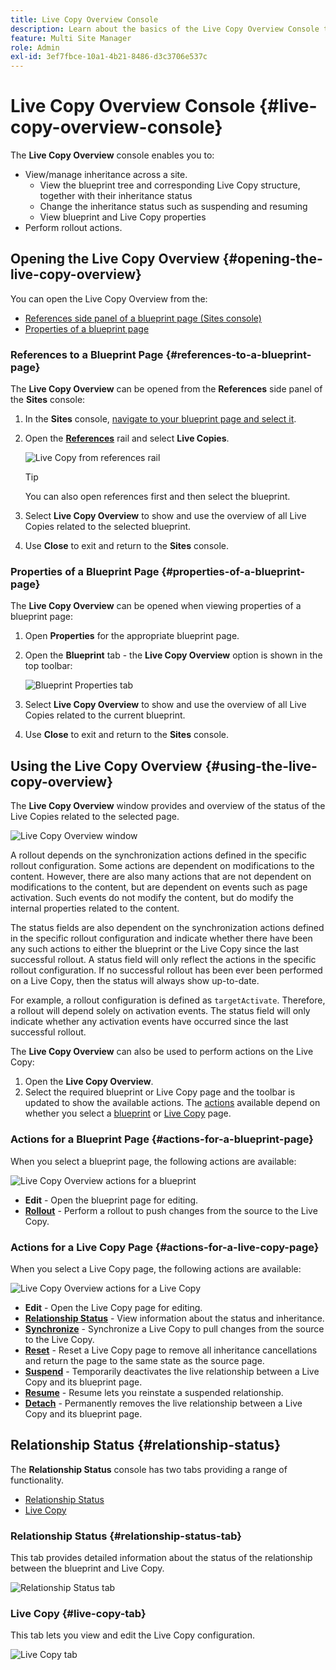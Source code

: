 ```yaml
---
title: Live Copy Overview Console
description: Learn about the basics of the Live Copy Overview Console to quickly understand the status of your Live Copies to synchronize content.
feature: Multi Site Manager
role: Admin
exl-id: 3ef7fbce-10a1-4b21-8486-d3c3706e537c
---
```

# Live Copy Overview Console {#live-copy-overview-console}

The **Live Copy Overview** console enables you to:

* View/manage inheritance across a site.
  * View the blueprint tree and corresponding Live Copy structure, together with their inheritance status
  * Change the inheritance status such as suspending and resuming
  * View blueprint and Live Copy properties
* Perform rollout actions.

## Opening the Live Copy Overview {#opening-the-live-copy-overview}

You can open the Live Copy Overview from the:

* [References side panel of a blueprint page (Sites console)](#opening-live-copy-overview-references-for-a-blueprint-page)
* [Properties of a blueprint page](#opening-live-copy-overview-properties-of-a-blueprint-page)

### References to a Blueprint Page {#references-to-a-blueprint-page}

The **Live Copy Overview** can be opened from the **References** side panel of the **Sites** console:

1. In the **Sites** console, [navigate to your blueprint page and select it](/help/sites-cloud/authoring/basic-handling.md#viewing-and-selecting-resources).
1. Open the **[References](/help/sites-cloud/authoring/basic-handling.md#references)** rail and select **Live Copies**.

   ![Live Copy from references rail](../assets/live-copy-references.png)

   >[!TIP]
   >
   >You can also open references first and then select the blueprint.

1. Select **Live Copy Overview** to show and use the overview of all Live Copies related to the selected blueprint.
1. Use **Close** to exit and return to the **Sites** console.

### Properties of a Blueprint Page {#properties-of-a-blueprint-page}

The **Live Copy Overview** can be opened when viewing properties of a blueprint page:

1. Open **Properties** for the appropriate blueprint page.
1. Open the **Blueprint** tab - the **Live Copy Overview** option is shown in the top toolbar:

   ![Blueprint Properties tab](../assets/live-copy-blueprint-tab.png)

1. Select **Live Copy Overview** to show and use the overview of all Live Copies related to the current blueprint.

1. Use **Close** to exit and return to the **Sites** console.

## Using the Live Copy Overview {#using-the-live-copy-overview}

The **Live Copy Overview** window provides and overview of the status of the Live Copies related to the selected page.

 ![Live Copy Overview window](../assets/live-copy-overview.png)

A rollout depends on the synchronization actions defined in the specific rollout configuration. Some actions are dependent on modifications to the content. However, there are also many actions that are not dependent on modifications to the content, but are dependent on events such as page activation. Such events do not modify the content, but do modify the internal properties related to the content.

The status fields are also dependent on the synchronization actions defined in the specific rollout configuration and indicate whether there have been any such actions to either the blueprint or the Live Copy since the last successful rollout. A status field will only reflect the actions in the specific rollout configuration. If no successful rollout has been ever been performed on a Live Copy, then the status will always show up-to-date.

For example, a rollout configuration is defined as `targetActivate`. Therefore, a rollout will depend solely on activation events. The status field will only indicate whether any activation events have occurred since the last successful rollout.

The **Live Copy Overview** can also be used to perform actions on the Live Copy:

1. Open the **Live Copy Overview**.
1. Select the required blueprint or Live Copy page and the toolbar is updated to show the available actions. The [actions](overview.md#terms-used) available depend on whether you select a [blueprint](#actions-for-a-blueprint-page) or [Live Copy](#actions-for-a-live-copy-page) page.

### Actions for a Blueprint Page {#actions-for-a-blueprint-page}

When you select a blueprint page, the following actions are available:

![Live Copy Overview actions for a blueprint](../assets/live-copy-overview-actions-blueprint.png)

* **Edit** - Open the blueprint page for editing.
* **[Rollout](overview.md#rollout-and-synchronize)** - Perform a rollout to push changes from the source to the Live Copy.

### Actions for a Live Copy Page {#actions-for-a-live-copy-page}

When you select a Live Copy page, the following actions are available:

![Live Copy Overview actions for a Live Copy](../assets/live-copy-overview-actions.png)

* **Edit** - Open the Live Copy page for editing.
* **[Relationship Status](#relationship-status)** - View information about the status and inheritance.
* **[Synchronize](overview.md#rollout-and-synchronize)** - Synchronize a Live Copy to pull changes from the source to the Live Copy.
* **[Reset](creating-live-copies.md#resetting-a-live-copy-page)** - Reset a Live Copy page to remove all inheritance cancellations and return the page to the same state as the source page.
* **[Suspend](overview.md#suspending-and-cancelling-inheritance-and-synchronization)** - Temporarily deactivates the live relationship between a Live Copy and its blueprint page.
* **[Resume](creating-live-copies.md#resuming-inheritance-for-a-page)** - Resume lets you reinstate a suspended relationship.
* **[Detach](overview.md#detaching-a-live-copy)** - Permanently removes the live relationship between a Live Copy and its blueprint page.

## Relationship Status {#relationship-status}

The **Relationship Status** console has two tabs providing a range of functionality.

* [Relationship Status](#relationship-status-tab)
* [Live Copy](#live-copy-tab)

### Relationship Status {#relationship-status-tab}

This tab provides detailed information about the status of the relationship between the blueprint and Live Copy.

![Relationship Status tab](../assets/live-copy-relationship-status.png)

### Live Copy {#live-copy-tab}

This tab lets you view and edit the Live Copy configuration.

![Live Copy tab](../assets/live-copy-relationship-status-live-copy.png)
